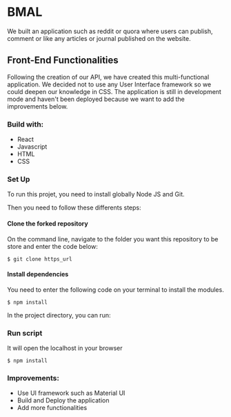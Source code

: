 # BMAL                                                

We built an application such as reddit or quora where users can publish, comment or like any articles or journal published on the website.

 
 ## Front-End Functionalities
 
Following the creation of our API, we have created this multi-functional application. We decided not to use any User Interface framework so we could deepen our knowledge in CSS. The application is still in development mode and  haven't been deployed because we want to add the improvements below.
 
 ### Build with: 
 * React
 * Javascript
 * HTML
 * CSS

### Set Up
To run this projet, you need to install globally Node JS and Git.

Then you need to follow these differents steps:

 #### Clone the forked repository 
 On the command line, navigate to the folder you want this repository to be store and enter the code below:
 
 ```
 $ git clone https_url
 ```
 
 #### Install dependencies

You need to enter the following code on your terminal to install the modules.

 ```
 $ npm install 
 ```
 In the project directory, you can run:

### Run script

It will open the localhost in your browser

 ```
 $ npm install 
 ```
 ### Improvements:
 
 * Use UI framework such as Material UI
 * Build and Deploy the application
 * Add more functionalities

 

